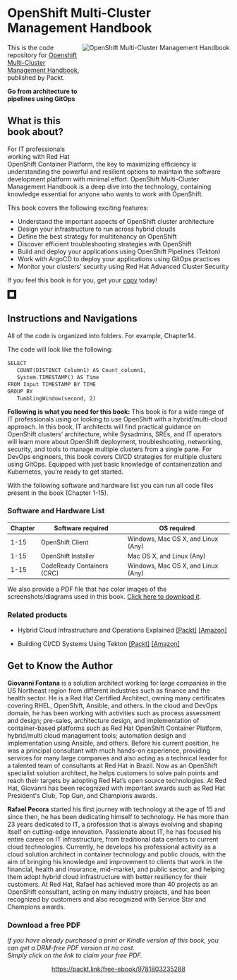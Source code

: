 # OpenShift Multi-Cluster Management Handbook

<a href="https://www.packtpub.com/product/openshift-multi-cluster-management-handbook/9781803235288"><img src="https://static.packt-cdn.com/products/9781803235288/cover/smaller" alt="OpenShift Multi-Cluster Management Handbook" height="256px" align="right"></a>

This is the code repository for [Openshift Multi-Cluster Management Handbook](https://www.packtpub.com/product/openshift-multi-cluster-management-handbook/9781803235288), published by Packt.

**Go from architecture to pipelines using GitOps**

## What is this book about?
For IT professionals working with Red Hat OpenShift Container Platform, the key to maximizing efficiency is understanding the powerful and resilient options to maintain the software development platform with minimal effort. OpenShift Multi-Cluster Management Handbook is a deep dive into the technology, containing knowledge essential for anyone who wants to work with OpenShift. 

This book covers the following exciting features:
* Understand the important aspects of OpenShift cluster architecture
* Design your infrastructure to run across hybrid clouds
* Define the best strategy for multitenancy on OpenShift
* Discover efficient troubleshooting strategies with OpenShift
* Build and deploy your applications using OpenShift Pipelines (Tekton)
* Work with ArgoCD to deploy your applications using GitOps practices
* Monitor your clusters’ security using Red Hat Advanced Cluster Security

If you feel this book is for you, get your [copy](https://www.amazon.com/dp/1803235284) today!

<a href="https://www.packtpub.com/?utm_source=github&utm_medium=banner&utm_campaign=GitHubBanner"><img src="https://raw.githubusercontent.com/PacktPublishing/GitHub/master/GitHub.png" 
alt="https://www.packtpub.com/" border="5" /></a>

## Instructions and Navigations
All of the code is organized into folders. For example, Chapter14.

The code will look like the following:
```
SELECT     
   COUNT(DISTINCT Column1) AS Count_column1,     
   System.TIMESTAMP() AS Time
FROM Input TIMESTAMP BY TIME
GROUP BY     
   TumblingWindow(second, 2)
```

**Following is what you need for this book:**
This book is for a wide range of IT professionals using or looking to use OpenShift with a hybrid/multi-cloud approach. In this book, IT architects will find practical guidance on OpenShift clusters’ architecture, while Sysadmins, SREs, and IT operators will learn more about OpenShift deployment, troubleshooting, networking, security, and tools to manage multiple clusters from a single pane. For DevOps engineers, this book covers CI/CD strategies for multiple clusters using GitOps. Equipped with just basic knowledge of containerization and Kubernetes, you’re ready to get started.

With the following software and hardware list you can run all code files present in the book (Chapter 1-15).
### Software and Hardware List
| Chapter | Software required | OS required |
| -------- | ------------------------------------ | ----------------------------------- |
| 1-15 | OpenShift Client | Windows, Mac OS X, and Linux (Any) |
| 1-15 | OpenShift Installer | Mac OS X, and Linux (Any) |
| 1-15 | CodeReady Containers (CRC) | Windows, Mac OS X, and Linux (Any) |

We also provide a PDF file that has color images of the screenshots/diagrams used in this book. [Click here to download it]( https://static.packt-cdn.com/downloads/9781803235288_ColorImages.pdf).

### Related products
* Hybrid Cloud Infrastructure and Operations Explained [[Packt]](https://www.packtpub.com/product/hybrid-cloud-infrastructure-and-operations-explained/9781803248318) [[Amazon]](https://www.amazon.com/dp/1803248319)

* Building CI/CD Systems Using Tekton [[Packt]](https://www.packtpub.com/product/building-cicd-systems-using-tekton/9781801078214) [[Amazon]](https://www.amazon.in//dp/1801078211)

## Get to Know the Author
**Giovanni Fontana**
is a solution architect working for large companies in the US Northeast region from different industries such as finance and the health sector. He is a Red Hat Certified Architect, owning many certificates covering RHEL, OpenShift, Ansible, and others. In the cloud and DevOps domain, he has been working with activities such as process assessment and design; pre-sales, architecture design, and implementation of container-based platforms such as Red Hat OpenShift Container Platform, hybrid/multi cloud management tools; automation design and implementation using Ansible, and others. Before his current position, he was a principal consultant with much hands-on experience, providing services for many large companies and also acting as a technical leader for a talented team of consultants at Red Hat in Brazil. Now as an OpenShift specialist solution architect, he helps customers to solve pain points and reach their targets by adopting Red Hat’s open source technologies.
At Red Hat, Giovanni has been recognized with important awards such as Red Hat President's Club, Top Gun, and Champions awards.

**Rafael Pecora**
started his first journey with technology at the age of 15 and since then, he has been dedicating himself to technology. He has more than 23 years dedicated to IT, a profession that is always evolving and shaping itself on cutting-edge innovation. Passionate about IT, he has focused his entire career on IT infrastructure, from traditional data centers to current cloud technologies. Currently, he develops his professional activity as a cloud solution architect in container technology and public clouds, with the aim of bringing his knowledge and improvement to clients that work in the financial, health and insurance, mid-market, and public sector, and helping them adopt hybrid cloud infrastructure with better resiliency for their customers. At Red Hat, Rafael has achieved more than 40 projects as an OpenShift consultant, acting on many industry projects, and has been recognized by customers and also recognized with Service Star and Champions awards.
### Download a free PDF

 <i>If you have already purchased a print or Kindle version of this book, you can get a DRM-free PDF version at no cost.<br>Simply click on the link to claim your free PDF.</i>
<p align="center"> <a href="https://packt.link/free-ebook/9781803235288">https://packt.link/free-ebook/9781803235288 </a> </p>